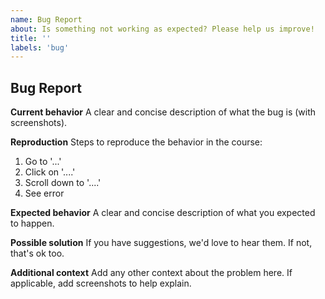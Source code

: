 ```yaml
---
name: Bug Report
about: Is something not working as expected? Please help us improve!
title: ''
labels: 'bug'
---
```


## Bug Report

**Current behavior**
A clear and concise description of what the bug is (with screenshots).

**Reproduction**
Steps to reproduce the behavior in the course:
1. Go to '...'
2. Click on '....'
3. Scroll down to '....'
4. See error

**Expected behavior**
A clear and concise description of what you expected to happen.

**Possible solution**
If you have suggestions, we'd love to hear them. If not, that's ok too.

**Additional context**
Add any other context about the problem here. If applicable, add screenshots to help explain.